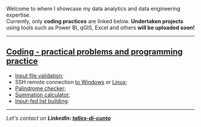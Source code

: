 Welcome to where I showcase my data analytics and data engineering expertise. <br>
Currently, only <strong>coding practices</strong> are linked below. <strong>Undertaken projects</strong> using tools such as Power BI, qGIS, Excel and others <strong>will be uploaded soon!</strong>

<hr>

## <a href="https://github.com/ambientals/data-coding-repository/blob/master/README.md"><strong>Coding - practical problems and programming practice</strong></a> <br>
* <a href="https://github.com/ambientals/data-analysis-portfolio/blob/master/automazione_data_quality.py">Input file validation</a>;
* SSH remote connection <a href="https://github.com/ambientals/data-analysis-portfolio/blob/master/example_winrm.py">to Windows</a> or <a href="https://github.com/ambientals/data-analysis-portfolio/blob/master/example_paramiko.py">Linux</a>;
* <a href="https://github.com/ambientals/data-analysis-portfolio/blob/master/func_is_palindrome.py">Palindrome checker</a>;
* <a href="https://github.com/ambientals/data-analysis-portfolio/blob/master/func_sum.py">Summation calculator</a>;
* <a href="https://github.com/ambientals/data-analysis-portfolio/blob/master/example_list_creation.py">Input-fed list building</a>.
<hr>

<em>Let's contact on <strong>LinkedIn: <a href="https://www.linkedin.com/in/talles-di-cunto/">talles-di-cunto</a></strong></em>
